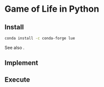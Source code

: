 # Game of Life in Python

## Install

```bash
conda install -c conda-forge lue
```

See also [](#install-conda).


## Implement


## Execute
